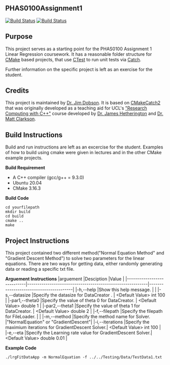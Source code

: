 PHAS0100Assignment1
------------------

[![Build Status](https://travis-ci.com/[USERNAME]/PHAS0100Assignment1.svg?branch=master)](https://travis-ci.com/[USERNAME]/PHAS0100Assignment1)
[![Build Status](https://ci.appveyor.com/api/projects/status/[APPVEYOR_ID]/branch/master)](https://ci.appveyor.com/project/[USERNAME]/PHAS0100Assignment1)


Purpose
-------

This project serves as a starting point for the PHAS0100 Assignment 1 Linear Regression coursework. It has a reasonable folder structure for [CMake](https://cmake.org/) based projects,
that use [CTest](https://cmake.org/) to run unit tests via [Catch](https://github.com/catchorg/Catch2). 

Further information on the specific project is left as an exercise for the student.


Credits
-------

This project is maintained by [Dr. Jim Dobson](https://www.ucl.ac.uk/physics-astronomy/people/dr-jim-dobson). It is based on [CMakeCatch2](https://github.com/UCL/CMakeCatch2.git) that was originally developed as a teaching aid for UCL's ["Research Computing with C++"](http://rits.github-pages.ucl.ac.uk/research-computing-with-cpp/)
course developed by [Dr. James Hetherington](http://www.ucl.ac.uk/research-it-services/people/james)
and [Dr. Matt Clarkson](https://iris.ucl.ac.uk/iris/browse/profile?upi=MJCLA42).


Build Instructions
------------------

Build and run instructions are left as an excercise for the student. Examples of how to build using cmake were given in lectures and in the other CMake example projects.

**Build Requirement** 
- A C++ compiler (gcc/g++ = 9.3.0)
- Ubuntu 20.04 
- CMake 3.16.3

**Build Code**

<pre><code>cd yourfilepath
mkdir build
cd build
cmake ..
make
</code></pre>

Project Instructions
--------------------
This project contained two different method("Normal Equation Method" and "Gradient Descent Method") to solve two parameters for the linear equations. There are two ways for getting data, either randomly generating data or reading a specific txt file.

**Arguement  Instructions** 
|arguement                   |Desciption                                                 |Value                                   |
|----------------------------|-----------------------------------------------------------|----------------------------------------|
|-h,--help                   |Show this help message.                                    |                                        | 
|-s,--datasize               |Specify the datasize for DataCreator .                     | <Default Value\> int 100               |
|-par1,--theta0              |Specify the value of theta 0 for DataCreator.              | \<Default Value> double 1               |
|-par2,--theta1              |Specify the value of theta 1 for DataCreator.              | \<Default Value> double 2               |
|-f,--filepath               |Specify the filepath for FileLoader.                       |                                        |
|-m,--method<Compulsory>     |Specify the method name for Solver.                        |"NormalEquation"  or  "GradientDescent"|
|-i,--iterations             |Specify the maximium iterations for GradientDescent Solver.| \<Default Value> int 100                |
|-e,--eta                    |Specify the Learning rate value for GradientDescent Solver.| \<Default Value> double 0.01            |


**Example Code**

<pre><code>./lrgFitDataApp -m NormalEquation -f ../../Testing/Data/TestData1.txt
</code></pre>
